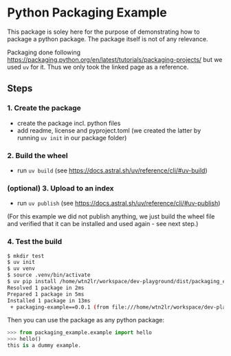 # Python Packaging Example

This package is soley here for the purpose of demonstrating how to package a python package.
The package itself is not of any relevance.

Packaging done following https://packaging.python.org/en/latest/tutorials/packaging-projects/ but we used
`uv` for it. Thus we only took the linked page as a reference.

## Steps

### 1. Create the package
- create the package incl. python files
- add readme, license and pyproject.toml (we created the latter by running `uv init` in our package folder)

### 2. Build the wheel
- run `uv build` (see https://docs.astral.sh/uv/reference/cli/#uv-build)

### (optional) 3. Upload to an index
- run `uv publish` (see https://docs.astral.sh/uv/reference/cli/#uv-publish)

(For this example we did not publish anything, we just build the wheel file and verified that it can be
installed and used again - see next step.)

### 4. Test the build
```bash
$ mkdir test
$ uv init
$ uv venv
$ source .venv/bin/activate
$ uv pip install /home/wtn2lr/workspace/dev-playground/dist/packaging_example-0.0.1-py3-none-any.whl
Resolved 1 package in 2ms
Prepared 1 package in 5ms
Installed 1 package in 13ms
 + packaging-example==0.0.1 (from file:///home/wtn2lr/workspace/dev-playground/dist/packaging_example-0.0.1-py3-none-any.whl)
```
Then you can use the package as any python package:

```python
>>> from packaging_example.example import hello
>>> hello()
this is a dummy example.
```

